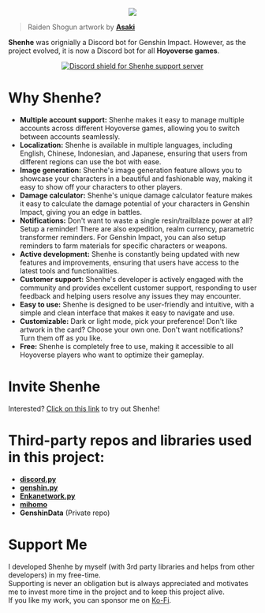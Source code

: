 <p align="center">
  <img src="https://i.imgur.com/tBlJndT.png"/>
</p>

> Raiden Shogun artwork by [**Asaki**](https://www.pixiv.net/en/artworks/104574600)

**Shenhe** was orignially a Discord bot for Genshin Impact. However, as the project evolved, it is now a Discord bot for all **Hoyoverse games**.

<p align="center">
  <a href="https://discord.gg/b22kMKuwbS" target="_blank">
    <img src="https://discordapp.com/api/guilds/1000727526194298910/widget.png?style=banner2" alt="Discord shield for Shenhe support server"/>
  </a>
</p>

# Why Shenhe?
- **Multiple account support:** Shenhe makes it easy to manage multiple accounts across different Hoyoverse games, allowing you to switch between accounts seamlessly.
- **Localization:** Shenhe is available in multiple languages, including English, Chinese, Indonesian, and Japanese, ensuring that users from different regions can use the bot with ease.
- **Image generation:** Shenhe's image generation feature allows you to showcase your characters in a beautiful and fashionable way, making it easy to show off your characters to other players.
- **Damage calculator:** Shenhe's unique damage calculator feature makes it easy to calculate the damage potential of your characters in Genshin Impact, giving you an edge in battles.
- **Notifications:** Don't want to waste a single resin/trailblaze power at all? Setup a reminder! There are also expedition, realm currency, parametric transformer reminders. For Genshin Impact, you can also setup reminders to farm materials for specific characters or weapons.
- **Active development:** Shenhe is constantly being updated with new features and improvements, ensuring that users have access to the latest tools and functionalities.
- **Customer support:** Shenhe's developer is actively engaged with the community and provides excellent customer support, responding to user feedback and helping users resolve any issues they may encounter.
- **Easy to use:** Shenhe is designed to be user-friendly and intuitive, with a simple and clean interface that makes it easy to navigate and use.
- **Customizable:** Dark or light mode, pick your preference! Don't like artwork in the card? Choose your own one. Don't want notifications? Turn them off as you like.
- **Free:** Shenhe is completely free to use, making it accessible to all Hoyoverse players who want to optimize their gameplay.

# Invite Shenhe
Interested? [Click on this link](https://discordapp.com/oauth2/authorize?client_id=1000045812522430626&scope=bot+applications.commands&permissions=0) to try out Shenhe!

# Third-party repos and libraries used in this project:
- [**discord.py**](https://github.com/Rapptz/discord.py)
- [**genshin.py**](https://github.com/thesadru/genshin.py)
- [**Enkanetwork.py**](https://github.com/mrwan200/EnkaNetwork.py)
- [**mihomo**](https://github.com/KT-Yeh/mihomo)
- **GenshinData** (Private repo)

# Support Me
I developed Shenhe by myself (with 3rd party libraries and helps from other developers) in my free-time.  
Supporting is never an obligation but is always appreciated and motivates me to invest more time in the project and to keep this project alive.  
If you like my work, you can sponsor me on [Ko-Fi](https://ko-fi.com/seriaati).
